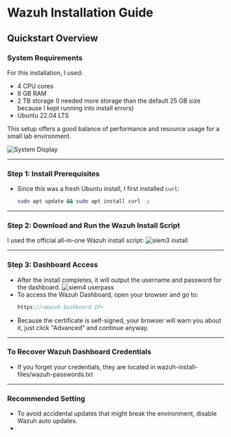 # Wazuh Installation Guide

## Quickstart Overview

### System Requirements

For this installation, I used:

- 4 CPU cores  
- 8 GB RAM  
- 2 TB storage (I needed more storage than the default 25 GB size because I kept running into install errors)
- Ubuntu 22.04 LTS

This setup offers a good balance of performance and resource usage for a small lab environment.

![System Display](https://github.com/user-attachments/assets/78ee48b4-0cc4-46d4-ab0f-3e230e6a4a8f)

---

### Step 1: Install Prerequisites

- Since this was a fresh Ubuntu install, I first installed `curl`:
  ``` bash
  sudo apt update && sudo apt install curl -y
---


### Step 2: Download and Run the Wazuh Install Script
I used the official all-in-one Wazuh install script:
  ![siem3 install](https://github.com/user-attachments/assets/a8c6e8f2-45c8-429c-9af2-8f2fe10e866d)

---

### Step 3: Dashboard Access

- After the install completes, it will output the username and password for the dashboard.
![siem4 userpass](https://github.com/user-attachments/assets/e35c98b8-6b24-47e3-b0ad-ef94f80972f2)
- To access the Wazuh Dashboard, open your browser and go to:
  ``` cpp
  https://<Wazuh Dashboard IP>
  
- Because the certificate is self-signed, your browser will warn you about it, just click "Advanced" and continue anyway.

---

### To Recover Wazuh Dashboard Credentials
- If you forget your credentials, they are located in wazuh-install-files/wazuh-passwords.txt

---

### Recommended Setting

- To avoid accidental updates that might break the environment, disable Wazuh auto updates.
- 
